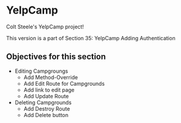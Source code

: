 # YelpCamp
Colt Steele's YelpCamp project!

This version is a part of Section 35: YelpCamp Adding Authentication

## Objectives for this section
- Editing Campgroungs
    - Add Method-Override
    - Add Edit Route for Campgrounds
    - Add link to edit page
    - Add Update Route
- Deleting Campgrounds
    - Add Destroy Route
    - Add Delete button         